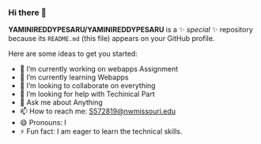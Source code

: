### Hi there 👋


**YAMINIREDDYPESARU/YAMINIREDDYPESARU** is a ✨ _special_ ✨ repository because its `README.md` (this file) appears on your GitHub profile.

Here are some ideas to get you started:

- 🔭 I’m currently working on webapps Assignment
- 🌱 I’m currently learning Webapps
- 👯 I’m looking to collaborate on everything
- 🤔 I’m looking for help with Techinical Part
- 💬 Ask me about Anything
- 📫 How to reach me: S572819@nwmissouri.edu
- 😄 Pronouns: I
- ⚡ Fun fact: I am eager to learn the technical skills.

